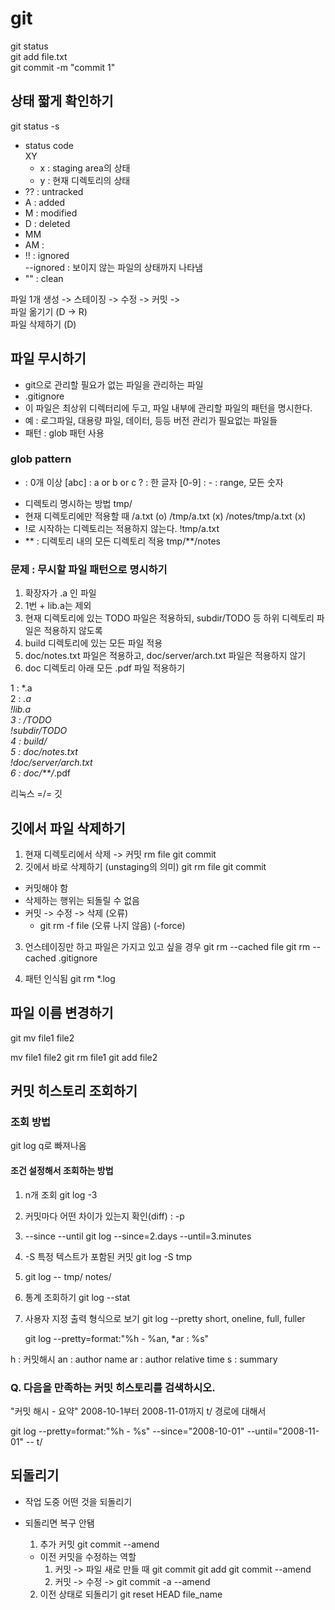 # git

git status <br>
git add file.txt <br>
git commit -m "commit 1" <br>

## 상태 짧게 확인하기
git status -s
- status code <br>
  XY
  - x : staging area의 상태
  - y : 현재 디렉토리의 상태
- ?? : untracked
- A : added
- M : modified
- D : deleted
- MM 
- AM : 
- !! : ignored <br>
  --ignored : 보이지 않는 파일의 상태까지 나타냄
- "" : clean

파일 1개 생성 -> 스테이징 -> 수정 -> 커밋 -> <br>
파일 옮기기 (D -> R) <br>
파일 삭제하기 (D)

## 파일 무시하기
- git으로 관리할 필요가 없는 파일을 관리하는 파일
- .gitignore
- 이 파일은 최상위 디렉터리에 두고, 파일 내부에 관리할 파일의 패턴을 명시한다.
- 예 : 로그파일, 대용량 파일, 데이터, 등등 버전 관리가 필요없는 파일들
- 패턴 : glob 패턴 사용

### glob pattern
* : 0개 이상
[abc] : a or b or c
? : 한 글자
[0-9] : - : range, 모든 숫자

- 디렉토리 명시하는 방법
  tmp/
- 현재 디렉토리에만 적용할 때
  /a.txt (o)
  /tmp/a.txt (x)
  /notes/tmp/a.txt (x)
- !로 시작하는 디렉토리는 적용하지 않는다.
  !tmp/a.txt
- ** : 디렉토리 내의 모든 디렉토리 적용
  tmp/**/notes

### 문제 : 무시할 파일 패턴으로 명시하기
1. 확장자가 .a 인 파일
2. 1번 + lib.a는 제외
3. 현재 디렉토리에 있는 TODO 파일은 적용하되, subdir/TODO 등 하위 디렉토리 파일은 적용하지 않도록
4. build 디렉토리에 있는 모든 파일 적용
5. doc/notes.txt 파일은 적용하고, doc/server/arch.txt 파일은 적용하지 않기
6. doc 디렉토리 아래 모든 .pdf 파일 적용하기

1 : *.a <br>
2 : *.a <br>
    !lib.a <br>
3 : /TODO <br>
    !subdir/TODO <br>
4 : build/ <br>
5 : doc/notes.txt <br>
    !doc/server/arch.txt <br>
6 : doc/**/*.pdf <br>

리눅스 =/= 깃

## 깃에서 파일 삭제하기
1. 현재 디렉토리에서 삭제 -> 커밋
   rm file
   git commit
2. 깃에서 바로 삭제하기 (unstaging의 의미)
   git rm file
   git commit
- 커밋해야 함
- 삭제하는 행위는 되돌릴 수 없음
- 커밋 -> 수정 -> 삭제 (오류)
  - git rm -f file (오류 나지 않음) (-force)

3. 언스테이징만 하고 파일은 가지고 있고 싶을 경우
   git rm --cached file
   git rm --cached .gitignore

4. 패턴 인식됨
   git rm *.log

## 파일 이름 변경하기
  git mv file1 file2

  mv file1 file2
  git rm file1
  git add file2

## 커밋 히스토리 조회하기

### 조회 방법
git log
q로 빠져나옴

#### 조건 설정해서 조회하는 방법
1. n개 조회
   git log -3
2. 커밋마다 어떤 차이가 있는지 확인(diff) : -p
3. --since --until
   git log --since=2.days --until=3.minutes
4. -S
   특정 텍스트가 포함된 커밋
   git log -S tmp

5. git log -- tmp/ notes/
6. 통계 조회하기
   git log --stat
7. 사용자 지정 출력 형식으로 보기
   git log --pretty
    short, oneline, full, fuller

   git log --pretty=format:"%h - %an, *ar : %s"

h : 커밋해시
an : author name
ar : author relative time
s : summary

### Q. 다음을 만족하는 커밋 히스토리를 검색하시오.
"커밋 해시 - 요약"
2008-10-1부터 2008-11-01까지
t/ 경로에 대해서

git log --pretty=format:"%h - %s" --since="2008-10-01" --until="2008-11-01" -- t/

## 되돌리기
- 작업 도중 어떤 것을 되돌리기
- 되돌리면 복구 안됌

  1) 추가 커밋
  git commit --amend
  - 이전 커밋을 수정하는 역할
    1. 커밋 -> 파일 새로 만들 때
    git commit
    git add
    git commit --amend
    2. 커밋 -> 수정 -> git commit -a --amend

  2) 이전 상태로 되돌리기
     git reset HEAD file_name